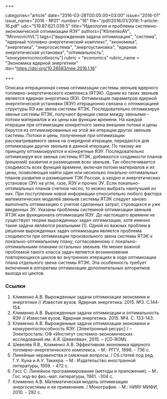 +++

categories="article"
date="2016-03-28T00:05:00+03:00"
issue="2016-01"
issue_name="2016 - №01"
number="16"
file="/pdf/2016/01/2016-1-article-16.pdf"
udc="519.87:621.039.5"
title="Идеология и проблемы системно-экономической оптимизации ЯЭУ"
authors=["KlimenkoAV", "MironovichVL"]
tags=["вырожденная задача оптимизации", "система", "ядерный топливно-энергетический комплекс", "экономика", "энергетика", "энергосистема", "энергоустановка", "ядерная энергетическая установка", "оптимальность", "конкурентоспособность"]
rubric = "economics"
rubric_name = "Экономика ядерной энергетики"
doi="https://doi.org/10.26583/npe.2016.1.16"

+++

Описана итерационная схема оптимизации системы звеньев ядерного топливно-энергетического комплекса (ЯТЭК). Одним из таких звеньев является ядерная энергетика (ЯЭ). Оптимизация параметров ядерной энергетической установки (ЯЭУ) итерационно связана с оптимизацией структуры ЯЭ как звена системы ЯТЭК. Последовательно оптимизируя звенья системы ЯТЭК, получают функции связи между звеньями – потоки материалов и их цены как функции времени. На каждой итерации при оптимизации конкретного звена внешние потоки и цены берутся из оптимизированных на этой же итерации других звеньев системы. Потоки и цены, полученные при оптимизации рассматриваемого звена на очередной итерации, передаются для оптимизации других звеньев в данной итерации. По такому же принципу оптимизируются и конкретные ЯЭУ. Последовательно оптимизируя все звенья системы ЯТЭК, добиваются сходимости планов (решений) развития и размещения всех звеньев. Так обеспечивается сходимость всех функций времени, включая потоки материалов и их цены, позволяющая найти один или несколько локально-оптимальных планов развития и размещения ТЭК России, а заодно и энергетических установок (ЭУ) на угле, газе, ЯЭУ и прочих ЭУ. Если локально-оптимальных планов счетное число, то можно выбрать наилучший из них. При поступлении новой информации относительно любого фактора математических моделей звеньев системы ЯТЭК следует заново выполнить оптимизацию с учетом сделанных затрат, строящихся и уже введенных ЭУ. Указаны проблемы системной оптимизации звеньев ЯТЭК как функционала оптимизации ЯЭУ. До настоящего времени не существует теории вырожденных задач оптимизации, хотя именно такие задачи являются реальными [1]. Одной из важных проблем в решении вырожденных задач оптимизации является проблема сходимости при оптимизации произвольного звена системы ЯТЭК к локально-оптимальному плану, согласованному с локально-оптимальными планами остальных звеньев. Не менее важной проблемой такого класса задач является возникновение повторяющихся циклов во внутренних итерациях в ходе оптимизации плана отдельного звена системы ЯТЭК. Эта особенность требует включения в алгоритмы оптимизации дополнительных алгоритмов выхода из циклов.

### Ссылки

1. Клименко А.В. Вырожденные задачи оптимизации экономики и энергетики // Известия вузов. Ядерная энергетика. 2015. №3. С.144-154.
2. Клименко А.В. Вырожденные задачи оптимизации и оптимальность ЯЭУ // Известия вузов. Ядерная энергетика. 2015. №4. С. 133-143.
3. Клименко А.В. Вырожденные задачи оптимизации экономики и конкурентоспособность ЯЭУ. [Электронный ресурс] / – Электросталь: ОФ «Институт системно-экономических исследований им. А.Я. Шевелёва», 2015. – (CD-ROM).
4. Шевелёв Я.В., Клименко А.В. Эффективная экономика ядерного топливно-энергетического комплекса. – М.: РГГУ, 1996. - 736 с.
5. Линейные неравенства и смежные вопросы. / Сб.статей под ред. Г.У. Куна и А.У. Таккера. – М.: Издательство иностранной литературы, 1959. - 472 с.
6. Гасс С. Линейное программирование (методы и приложения). – М.: Гос. изд-во физ.-мат.  литературы, 1961. -304 с.
7. Клименко А.В. Математическая модель оптимизации энергосистемы и ее применение. / Монография. - М.: НИЯУ МИФИ, 2010. - 292 с.